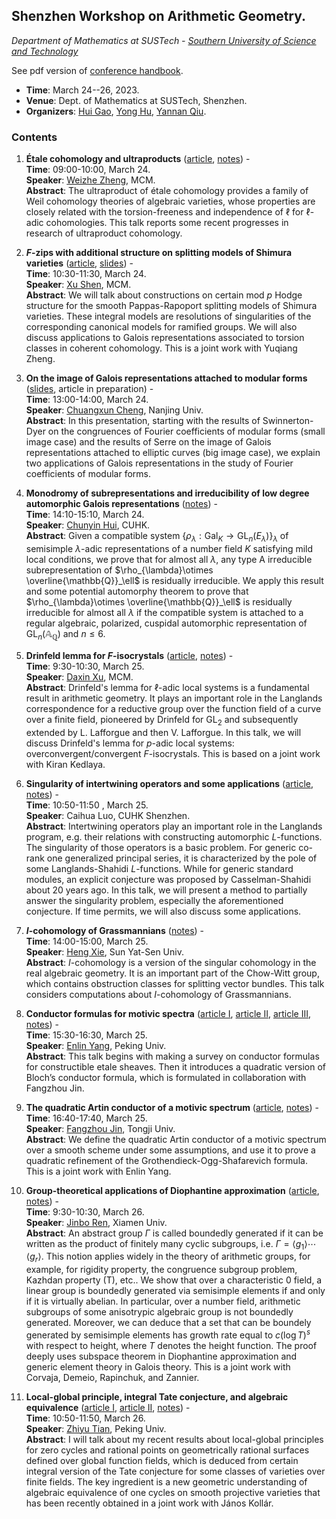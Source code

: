 <head>
    <script src="https://cdn.mathjax.org/mathjax/latest/MathJax.js?config=TeX-AMS-MML_HTMLorMML" type="text/javascript"></script>
    <script type="text/x-mathjax-config">
        MathJax.Hub.Config({
            tex2jax: {
            skipTags: ['script', 'noscript', 'style', 'textarea', 'pre'],
            inlineMath: [['$','$']]
            }
        });
    </script>
</head>


## Shenzhen Workshop on Arithmetic Geometry.

_Department of Mathematics at SUSTech - [Southern University of Science and Technology](https://huigaomath.github.io/arithgeom2023.html)_

See pdf version of [conference handbook](././handbook.pdf).

- **Time**: March 24--26, 2023.
- **Venue**: Dept. of Mathematics at SUSTech, Shenzhen.
- **Organizers**: [Hui Gao](https://huigaomath.github.io/), [Yong Hu](https://math.sustech.edu.cn/c/huyong?lang=en), [Yannan Qiu](https://math.sustech.edu.cn/c/qiuyannan?lang=en).

### Contents

1. **Étale cohomology and ultraproducts** ([article](https://link.springer.com/article/10.1007/s00229-020-01234-x), [notes](././Zheng.pdf)) - <br/>
**Time**: 09:00-10:00, March 24. <br/>
**Speaker**: [Weizhe Zheng](https://server.mcm.ac.cn/~zheng/), MCM. <br/>
**Abstract**: The ultraproduct of étale cohomology provides a family of Weil cohomology theories of algebraic varieties, whose properties are closely related with the torsion-freeness and independence of $\ell$ for $\ell$-adic cohomologies. This talk reports some recent progresses in research of ultraproduct cohomology.


2. **_F_-zips with additional structure on splitting models of Shimura varieties** ([article](https://arxiv.org/abs/2212.13763), [slides](././Shen.pdf)) - <br/>
**Time**: 10:30-11:30, March 24. <br/>
**Speaker**: [Xu Shen](http://www.mcm.ac.cn/people/members/202012/t20201207_599977.html), MCM. <br/>
**Abstract**: We will talk about constructions on certain mod _p_ Hodge structure for the smooth Pappas-Rapoport splitting models of Shimura varieties. These integral models are resolutions of singularities of the corresponding canonical models for ramified groups. We will also discuss applications to Galois representations associated to torsion classes in coherent cohomology. This is a joint work with Yuqiang Zheng.


3. **On the image of Galois representations attached to modular forms** ([slides](././Cheng.pdf), article in preparation) - <br/>
**Time**: 13:00-14:00, March 24. <br/>
**Speaker**: [Chuangxun Cheng](http://maths.nju.edu.cn/~ccheng/), Nanjing Univ. <br/>
**Abstract**: In this presentation, starting with the results of Swinnerton-Dyer on the congruences of Fourier coefficients of modular forms (small image case) and the results of Serre on the image of Galois representations attached to elliptic curves (big image case), we explain two applications of Galois representations in the study of Fourier coefficients of modular forms.



4. **Monodromy of subrepresentations and irreducibility of low degree automorphic Galois representations** ([notes](././Hui.pdf)) - <br/>
**Time**: 14:10-15:10, March 24. <br/>
**Speaker**: [Chunyin Hui](https://www.math.cuhk.edu.hk/alumni/hui-chun-yin), CUHK. <br/>
**Abstract**: Given a compatible system $\{\rho_{\lambda}:\mathrm{Gal}_K \to \mathrm{GL}_n(E_{\lambda})\}_{\lambda}$ of semisimple $\lambda$-adic representations of a number field $K$ satisfying mild local conditions, we prove that for almost all $\lambda$, any type A irreducible subrepresentation of $\rho_{\lambda}\otimes \overline{\mathbb{Q}}_\ell$ is residually irreducible. We apply this result and some potential automorphy theorem to prove that $\rho_{\lambda}\otimes \overline{\mathbb{Q}}_\ell$ is residually irreducible for almost all $\lambda$ if the compatible system is attached to a regular algebraic, polarized, cuspidal automorphic representation of $\mathrm{GL}_n(\mathbb{A}_{\mathbb{Q}})$ and $n\leqslant 6$.

5. **Drinfeld lemma for _F_-isocrystals** ([article](https://arxiv.org/abs/2210.14872), [notes](././Xu.pdf)) - <br/>
**Time**: 9:30-10:30, March 25. <br/>
**Speaker**: [Daxin Xu](http://www.mcm.ac.cn/people/members/202012/t20201207_599986.html), MCM. <br/>
**Abstract**: Drinfeld's lemma for $\ell$-adic local systems is a fundamental result in arithmetic geometry. It plays an important role in the Langlands correspondence for a reductive group over the function field of a curve over a finite field, pioneered by Drinfeld for $\mathrm{GL}_2$ and subsequently extended by L. Lafforgue and then V. Lafforgue. In this talk, we will discuss Drinfeld's lemma for _p_-adic local systems: overconvergent/convergent _F_-isocrystals. This is based on a joint work with Kiran Kedlaya.

6. **Singularity of intertwining operators and some applications** ([article](https://arxiv.org/abs/2112.03531), [notes](././Luo.pdf)) - <br/>
**Time**: 10:50-11:50 , March 25. <br/>
**Speaker**: Caihua Luo, CUHK Shenzhen. <br/>
**Abstract**: Intertwining operators play an important role in the Langlands program, e.g. their relations with constructing automorphic _L_-functions. The singularity of those operators is a basic problem. For generic co-rank one generalized principal series, it is characterized by the pole of some Langlands-Shahidi _L_-functions. While for generic standard modules, an explicit conjecture was proposed by Casselman-Shahidi about 20 years ago. In this talk, we will present a method to partially answer the singularity problem, especially the aforementioned conjecture. If time permits, we will also discuss some applications.


7. **_I_-cohomology of Grassmannians** ([notes](././Xie.pdf)) - <br/>
**Time**: 14:00-15:00, March 25. <br/>
**Speaker**: [Heng Xie](https://sites.google.com/site/xieheng16/), Sun Yat-Sen Univ. <br/>
**Abstract**: _I_-cohomology is a version of the singular cohomology in the real algebraic geometry. It is an important part of the Chow-Witt group, which contains obstruction classes for splitting vector bundles. This talk considers computations about _I_-cohomology of Grassmannians.

8. **Conductor formulas for motivic spectra** ([article I](https://www.ams.org/journals/tran/2020-373-10/S0002-9947-2020-08187-2/S0002-9947-2020-08187-2.pdf), [article II](https://arxiv.org/abs/2209.11086), [article III](https://arxiv.org/abs/2211.10985), [notes](././Yang.pdf)) - <br/>
**Time**: 15:30-16:30, March 25. <br/>
**Speaker**: [Enlin Yang](https://www.math.pku.edu.cn/teachers/yangenlin/ely.htm), Peking Univ. <br/>
**Abstract**: This talk begins with making a survey on conductor formulas for constructible etale sheaves. Then it introduces a quadratic version of Bloch’s conductor formula, which is formulated in collaboration with Fangzhou Jin.

9. **The quadratic Artin conductor of a motivic spectrum** ([article](https://arxiv.org/abs/2211.10985), [notes](././Jin.pdf)) - <br/>
**Time**: 16:40-17:40, March 25. <br/>
**Speaker**: [Fangzhou Jin](https://fangzhoujin.github.io), Tongji Univ. <br/>
**Abstract**: We define the quadratic Artin conductor of a motivic spectrum over a smooth scheme under some assumptions, and use it to prove a quadratic refinement of the Grothendieck-Ogg-Shafarevich formula. This is a joint work with Enlin Yang.


10. **Group-theoretical applications of Diophantine approximation** ([article](https://link.springer.com/article/10.1007/s00222-021-01064-y), [notes](././Ren.pdf)) - <br/>
**Time**: 9:30-10:30, March 26. <br/>
**Speaker**: [Jinbo Ren](https://math.xmu.edu.cn/info/1081/18819.htm), Xiamen Univ. <br/>
**Abstract**: An abstract group $\Gamma$ is called boundedly generated if it can be written as the product of finitely many cyclic subgroups, i.e. $\Gamma=\langle g_1\rangle \cdots \langle g_r\rangle$. This notion applies widely in the theory of arithmetic groups, for example, for rigidity property, the congruence subgroup problem, Kazhdan property (T), etc.. We show that over a characteristic 0 field, a linear group is boundedly generated via semisimple elements if and only if it is virtually abelian. In particular, over a number field, arithmetic subgroups of some anisotrypic algebraic group is not boundedly generated. Moreover, we can deduce that a set that can be boundely generated by semisimple elements has growth rate equal to $c(\log T)^s$ with respect to height, where $T$ denotes the height function. The proof deeply uses subspace theorem in Diophantine approximation and generic element theory in Galois theory. This is a joint work with Corvaja, Demeio, Rapinchuk, and Zannier.



11. **Local-global principle, integral Tate conjecture, and algebraic equivalence** ([article I](https://arxiv.org/abs/2211.15915), [article II](https://arxiv.org/abs/2302.07069), [notes](././Tian.pdf)) - <br/>
**Time**: 10:50-11:50, March 26. <br/>
**Speaker**: [Zhiyu Tian](http://faculty.bicmr.pku.edu.cn/~tianzhiyu/), Peking Univ. <br/>
**Abstract**: I will talk about my recent results about local-global principles for zero cycles and rational points on geometrically rational surfaces defined over global function fields, which is deduced from certain integral version of the Tate conjecture for some classes of varieties over finite fields. The key ingredient is a new geometric understanding of algebraic equivalence of one cycles on smooth projective varieties that has been recently obtained in a joint work with János Kollár.